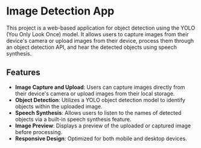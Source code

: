 # Image Detection App

This project is a web-based application for object detection using the YOLO (You Only Look Once) model. It allows users to capture images from their device's camera or upload images from their device, process them through an object detection API, and hear the detected objects using speech synthesis.

## Features

- **Image Capture and Upload**: Users can capture images directly from their device's camera or upload images from their local storage.
- **Object Detection**: Utilizes a YOLO object detection model to identify objects within the uploaded image.
- **Speech Synthesis**: Allows users to listen to the names of detected objects via a built-in speech synthesis feature.
- **Image Preview**: Displays a preview of the uploaded or captured image before processing.
- **Responsive Design**: Optimized for both mobile and desktop devices.
